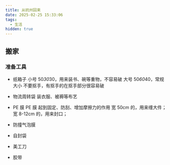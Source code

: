 ```yaml
---
title: 从杭州回来
date: 2025-02-25 15:33:06
tags:
  - 生活
hidden: true
---
```


## 搬家

### 准备工具

- 纸箱子
  小号 50*30*30，用来装书、碗等重物，不容易破
  大号 50*60*40，常规大小
  不要抠手，有抠手的在抠手部分很容易破

- 物流周转袋
  装衣服、被褥等布艺

- PE 膜
  PE 膜 起到固定、防刮、增加摩擦力的作用
  宽 50cm 的，用来缠大件；
  宽 8-12cm 的，用来封口；

- 防撞气泡膜
- 自封袋

- 美工刀
- 胶带
